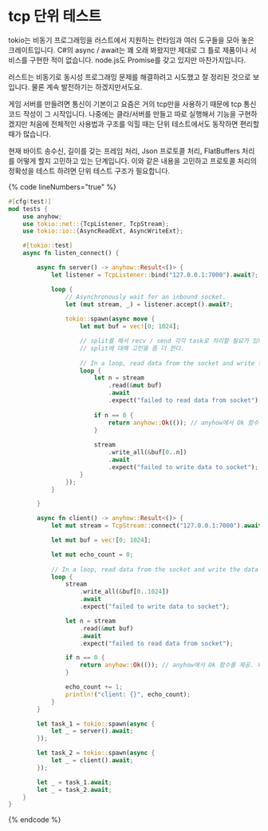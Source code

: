 # tcp 단위 테스트

tokio는 비동기 프로그래밍을 러스트에서 지원하는 런타임과 여러 도구들을 모아 놓은 크레이트입니다. C#의 async / await는 꽤 오래 봐왔지만 제대로 그 틀로 제품이나 서비스를 구현한 적이 없습니다. node.js도 Promise를 갖고 있지만 마찬가지입니다.

러스트는 비동기로 동시성 프로그래밍 문제를 해결하려고 시도했고 잘 정리된 것으로 보입니다. 물론 계속 발전하기는 하겠지만서도요.

게임 서버를 만들려면 통신이 기본이고 요즘은 거의 tcp만을 사용하기 때문에 tcp 통신 코드 작성이 그 시작입니다. 나중에는 클라/서버를 만들고 따로 실행해서 기능을 구현하겠지만 처음에 전체적인 사용법과 구조를 익힐 때는 단위 테스트에서도 동작하면 편리할 때가 많습니다.

현재 바이트 송수신, 길이를 갖는 프레임 처리, Json 프로토콜 처리, FlatBuffers 처리를 어떻게 할지 고민하고 있는 단계입니다. 이와 같은 내용을 고민하고 프로토콜 처리의 정확성을 테스트 하려면 단위 테스트 구조가 필요합니다.

{% code lineNumbers="true" %}
```rust
#[cfg(test)]
mod tests {
    use anyhow;
    use tokio::net::{TcpListener, TcpStream};
    use tokio::io::{AsyncReadExt, AsyncWriteExt};

    #[tokio::test]
    async fn listen_connect() {

        async fn server() -> anyhow::Result<()> {
            let listener = TcpListener::bind("127.0.0.1:7000").await?;

            loop {
                // Asynchronously wait for an inbound socket.
                let (mut stream, _) = listener.accept().await?;
        
                tokio::spawn(async move {
                    let mut buf = vec![0; 1024];

                    // split를 해서 recv / send 각각 task로 처리할 필요가 있다. 
                    // split에 대해 고민을 좀 더 한다. 
        
                    // In a loop, read data from the socket and write the data back.
                    loop {
                        let n = stream 
                            .read(&mut buf)
                            .await
                            .expect("failed to read data from socket");
        
                        if n == 0 {
                            return anyhow::Ok(()); // anyhow에서 Ok 함수를 제공. 왜 필요하지?
                        }
        
                        stream 
                            .write_all(&buf[0..n])
                            .await
                            .expect("failed to write data to socket");
                    }
                });
            }

        } 

        async fn client() -> anyhow::Result<()> {
            let mut stream = TcpStream::connect("127.0.0.1:7000").await?;

            let mut buf = vec![0; 1024];

            let mut echo_count = 0;
        
            // In a loop, read data from the socket and write the data back.
            loop {
                stream 
                    .write_all(&buf[0..1024])
                    .await
                    .expect("failed to write data to socket");

                let n = stream
                    .read(&mut buf)
                    .await
                    .expect("failed to read data from socket");

                if n == 0 {
                    return anyhow::Ok(()); // anyhow에서 Ok 함수를 제공. 왜 필요하지?
                }

                echo_count += 1;
                println!("client: {}", echo_count);
            }
        }

        let task_1 = tokio::spawn(async {
            let _ = server().await;
        });

        let task_2 = tokio::spawn(async {
            let _ = client().await;
        });

        let _ = task_1.await;
        let _ = task_2.await;
    }
}
```
{% endcode %}
